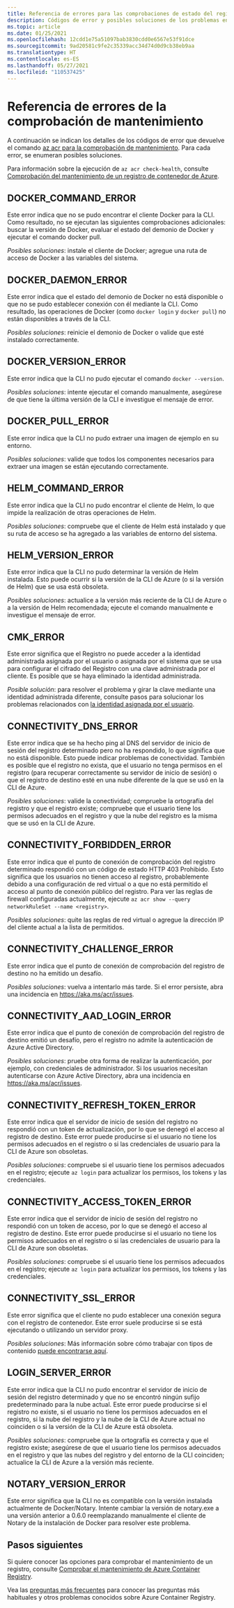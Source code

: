 ```yaml
---
title: Referencia de errores para las comprobaciones de estado del registro
description: Códigos de error y posibles soluciones de los problemas encontrados tras la ejecución del comando az acr para el diagnóstico de comprobación de mantenimiento en Azure Container Registry
ms.topic: article
ms.date: 01/25/2021
ms.openlocfilehash: 12cdd1e75a51097bab3830cdd0e6567e53f91dce
ms.sourcegitcommit: 9ad20581c9fe2c35339acc34d74d0d9cb38eb9aa
ms.translationtype: HT
ms.contentlocale: es-ES
ms.lasthandoff: 05/27/2021
ms.locfileid: "110537425"
---
```

# <a name="health-check-error-reference"></a>Referencia de errores de la comprobación de mantenimiento

A continuación se indican los detalles de los códigos de error que devuelve el comando [az acr para la comprobación de mantenimiento][az-acr-check-health]. Para cada error, se enumeran posibles soluciones.

Para información sobre la ejecución de `az acr check-health`, consulte [Comprobación del mantenimiento de un registro de contenedor de Azure](container-registry-check-health.md).

## <a name="docker_command_error"></a>DOCKER_COMMAND_ERROR

Este error indica que no se pudo encontrar el cliente Docker para la CLI. Como resultado, no se ejecutan las siguientes comprobaciones adicionales: buscar la versión de Docker, evaluar el estado del demonio de Docker y ejecutar el comando docker pull.

*Posibles soluciones*: instale el cliente de Docker; agregue una ruta de acceso de Docker a las variables del sistema.

## <a name="docker_daemon_error"></a>DOCKER_DAEMON_ERROR

Este error indica que el estado del demonio de Docker no está disponible o que no se pudo establecer conexión con él mediante la CLI. Como resultado, las operaciones de Docker (como `docker login` y `docker pull`) no están disponibles a través de la CLI.

*Posibles soluciones*: reinicie el demonio de Docker o valide que esté instalado correctamente.

## <a name="docker_version_error"></a>DOCKER_VERSION_ERROR

Este error indica que la CLI no pudo ejecutar el comando `docker --version`.

*Posibles soluciones*: intente ejecutar el comando manualmente, asegúrese de que tiene la última versión de la CLI e investigue el mensaje de error.

## <a name="docker_pull_error"></a>DOCKER_PULL_ERROR

Este error indica que la CLI no pudo extraer una imagen de ejemplo en su entorno.

*Posibles soluciones*: valide que todos los componentes necesarios para extraer una imagen se están ejecutando correctamente.

## <a name="helm_command_error"></a>HELM_COMMAND_ERROR

Este error indica que la CLI no pudo encontrar el cliente de Helm, lo que impide la realización de otras operaciones de Helm.

*Posibles soluciones*: compruebe que el cliente de Helm está instalado y que su ruta de acceso se ha agregado a las variables de entorno del sistema.

## <a name="helm_version_error"></a>HELM_VERSION_ERROR

Este error indica que la CLI no pudo determinar la versión de Helm instalada. Esto puede ocurrir si la versión de la CLI de Azure (o si la versión de Helm) que se usa está obsoleta.

*Posibles soluciones*: actualice a la versión más reciente de la CLI de Azure o a la versión de Helm recomendada; ejecute el comando manualmente e investigue el mensaje de error.

## <a name="cmk_error"></a>CMK_ERROR

Este error significa que el Registro no puede acceder a la identidad administrada asignada por el usuario o asignada por el sistema que se usa para configurar el cifrado del Registro con una clave administrada por el cliente. Es posible que se haya eliminado la identidad administrada.  

*Posible solución*: para resolver el problema y girar la clave mediante una identidad administrada diferente, consulte pasos para solucionar los problemas relacionados con [la identidad asignada por el usuario](container-registry-customer-managed-keys.md#troubleshoot).

## <a name="connectivity_dns_error"></a>CONNECTIVITY_DNS_ERROR

Este error indica que se ha hecho ping al DNS del servidor de inicio de sesión del registro determinado pero no ha respondido, lo que significa que no está disponible. Esto puede indicar problemas de conectividad. También es posible que el registro no exista, que el usuario no tenga permisos en el registro (para recuperar correctamente su servidor de inicio de sesión) o que el registro de destino esté en una nube diferente de la que se usó en la CLI de Azure.

*Posibles soluciones*: valide la conectividad; compruebe la ortografía del registro y que el registro existe; compruebe que el usuario tiene los permisos adecuados en el registro y que la nube del registro es la misma que se usó en la CLI de Azure.

## <a name="connectivity_forbidden_error"></a>CONNECTIVITY_FORBIDDEN_ERROR

Este error indica que el punto de conexión de comprobación del registro determinado respondió con un código de estado HTTP 403 Prohibido. Esto significa que los usuarios no tienen acceso al registro, probablemente debido a una configuración de red virtual o a que no está permitido el acceso al punto de conexión público del registro. Para ver las reglas de firewall configuradas actualmente, ejecute `az acr show --query networkRuleSet --name <registry>`.

*Posibles soluciones*: quite las reglas de red virtual o agregue la dirección IP del cliente actual a la lista de permitidos.

## <a name="connectivity_challenge_error"></a>CONNECTIVITY_CHALLENGE_ERROR

Este error indica que el punto de conexión de comprobación del registro de destino no ha emitido un desafío.

*Posibles soluciones*: vuelva a intentarlo más tarde. Si el error persiste, abra una incidencia en https://aka.ms/acr/issues.

## <a name="connectivity_aad_login_error"></a>CONNECTIVITY_AAD_LOGIN_ERROR

Este error indica que el punto de conexión de comprobación del registro de destino emitió un desafío, pero el registro no admite la autenticación de Azure Active Directory.

*Posibles soluciones*: pruebe otra forma de realizar la autenticación, por ejemplo, con credenciales de administrador. Si los usuarios necesitan autenticarse con Azure Active Directory, abra una incidencia en https://aka.ms/acr/issues.

## <a name="connectivity_refresh_token_error"></a>CONNECTIVITY_REFRESH_TOKEN_ERROR

Este error indica que el servidor de inicio de sesión del registro no respondió con un token de actualización, por lo que se denegó el acceso al registro de destino. Este error puede producirse si el usuario no tiene los permisos adecuados en el registro o si las credenciales de usuario para la CLI de Azure son obsoletas.

*Posibles soluciones*: compruebe si el usuario tiene los permisos adecuados en el registro; ejecute `az login` para actualizar los permisos, los tokens y las credenciales.

## <a name="connectivity_access_token_error"></a>CONNECTIVITY_ACCESS_TOKEN_ERROR

Este error indica que el servidor de inicio de sesión del registro no respondió con un token de acceso, por lo que se denegó el acceso al registro de destino. Este error puede producirse si el usuario no tiene los permisos adecuados en el registro o si las credenciales de usuario para la CLI de Azure son obsoletas.

*Posibles soluciones*: compruebe si el usuario tiene los permisos adecuados en el registro; ejecute `az login` para actualizar los permisos, los tokens y las credenciales.

## <a name="connectivity_ssl_error"></a>CONNECTIVITY_SSL_ERROR

Este error significa que el cliente no pudo establecer una conexión segura con el registro de contenedor. Este error suele producirse si se está ejecutando o utilizando un servidor proxy.

*Posibles soluciones*: Más información sobre cómo trabajar con tipos de contenido [puede encontrarse aquí](/cli/azure/use-cli-effectively).

## <a name="login_server_error"></a>LOGIN_SERVER_ERROR

Este error indica que la CLI no pudo encontrar el servidor de inicio de sesión del registro determinado y que no se encontró ningún sufijo predeterminado para la nube actual. Este error puede producirse si el registro no existe, si el usuario no tiene los permisos adecuados en el registro, si la nube del registro y la nube de la CLI de Azure actual no coinciden o si la versión de la CLI de Azure está obsoleta.

*Posibles soluciones*: compruebe que la ortografía es correcta y que el registro existe; asegúrese de que el usuario tiene los permisos adecuados en el registro y que las nubes del registro y del entorno de la CLI coinciden; actualice la CLI de Azure a la versión más reciente.

## <a name="notary_version_error"></a>NOTARY_VERSION_ERROR

Este error significa que la CLI no es compatible con la versión instalada actualmente de Docker/Notary. Intente cambiar la versión de notary.exe a una versión anterior a 0.6.0 reemplazando manualmente el cliente de Notary de la instalación de Docker para resolver este problema.

## <a name="next-steps"></a>Pasos siguientes

Si quiere conocer las opciones para comprobar el mantenimiento de un registro, consulte [Comprobar el mantenimiento de Azure Container Registry](container-registry-check-health.md).

Vea las [preguntas más frecuentes](container-registry-faq.md) para conocer las preguntas más habituales y otros problemas conocidos sobre Azure Container Registry.





<!-- LINKS - internal -->
[az-acr-check-health]: /cli/azure/acr#az_acr_check_health
